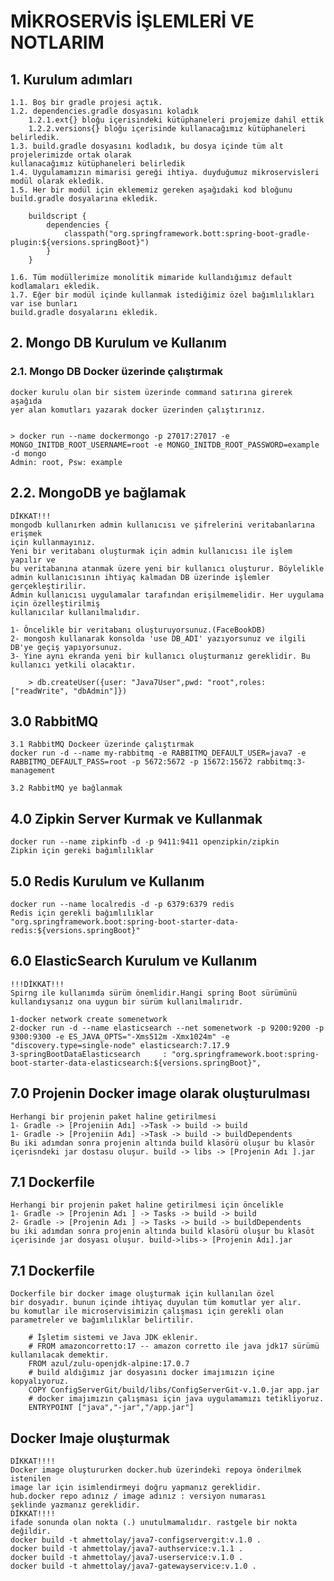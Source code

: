 # MİKROSERVİS İŞLEMLERİ VE NOTLARIM

## 1. Kurulum adımları

    1.1. Boş bir gradle projesi açtık.
    1.2. dependencies.gradle dosyasını koladık
        1.2.1.ext{} bloğu içerisindeki kütüphaneleri projemize dahil ettik
        1.2.2.versions{} bloğu içerisinde kullanacağımız kütüphaneleri belirledik.
    1.3. build.gradle dosyasını kodladık, bu dosya içinde tüm alt projelerimizde ortak olarak 
    kullanacağımız kütüphaneleri belirledik
    1.4. Uygulamamızın mimarisi gereği ihtiya. duyduğumuz mikroservisleri modül olarak ekledik.
    1.5. Her bir modül için eklememiz gereken aşağıdaki kod bloğunu
    build.gradle dosyalarına ekledik.
```
    buildscript {
        dependencies {
            classpath("org.springframework.bott:spring-boot-gradle-plugin:${versions.springBoot}")
        }
    }
```
    1.6. Tüm modüllerimize monolitik mimaride kullandığımız default kodlamaları ekledik.
    1.7. Eğer bir modül içinde kullanmak istediğimiz özel bağımlılıkları var ise bunları
    build.gradle dosyalarını ekledik.

## 2. Mongo DB Kurulum ve Kullanım
### 2.1. Mongo DB Docker üzerinde çalıştırmak

    docker kurulu olan bir sistem üzerinde command satırına girerek aşağıda
    yer alan komutları yazarak docker üzerinden çalıştırınız.


    > docker run --name dockermongo -p 27017:27017 -e MONGO_INITDB_ROOT_USERNAME=root -e MONGO_INITDB_ROOT_PASSWORD=example -d mongo
    Admin: root, Psw: example
## 2.2. MongoDB ye bağlamak

    DİKKAT!!!
    mongodb kullanırken admin kullanıcısı ve şifrelerini veritabanlarına erişmek
    için kullanmayınız.
    Yeni bir veritabanı oluşturmak için admin kullanıcısı ile işlem yapılır ve 
    bu veritabanına atanmak üzere yeni bir kullanıcı oluşturur. Böylelikle
    admin kullanıcısının ihtiyaç kalmadan DB üzerinde işlemler gerçekleştirilir.
    Admin kullanıcısı uygulamalar tarafından erişilmemelidir. Her uygulama için özelleştirilmiş
    kullanıcılar kullanılmalıdır.

    1- Öncelikle bir veritabanı oluşturuyorsunuz.(FaceBookDB)
    2- mongosh kullanarak konsolda 'use DB_ADI' yazıyorsunuz ve ilgili DB'ye geçiş yapıyorsunuz.
    3- Yine aynı ekranda yeni bir kullanıcı oluşturmanız gereklidir. Bu kullanıcı yetkili olacaktır.
    
        > db.createUser({user: "Java7User",pwd: "root",roles: ["readWrite", "dbAdmin"]})

## 3.0 RabbitMQ

    3.1 RabbitMQ Dockeer üzerinde çalıştırmak
    docker run -d --name my-rabbitmq -e RABBITMQ_DEFAULT_USER=java7 -e RABBITMQ_DEFAULT_PASS=root -p 5672:5672 -p 15672:15672 rabbitmq:3-management
    
    3.2 RabbitMQ ye bağlanmak
## 4.0 Zipkin Server Kurmak ve Kullanmak
    docker run --name zipkinfb -d -p 9411:9411 openzipkin/zipkin
    Zipkin için gereki bağımlılıklar

## 5.0 Redis Kurulum ve Kullanım
    docker run --name localredis -d -p 6379:6379 redis
    Redis için gerekli bağımlılıklar
    "org.springframework.boot:spring-boot-starter-data-redis:${versions.springBoot}"

## 6.0 ElasticSearch Kurulum ve Kullanım
    !!!DİKKAT!!!
    Spirng ile kullanımda sürüm önemlidir.Hangi spring Boot sürümünü kullandıysanız ona uygun bir sürüm kullanılmalırıdr.

    1-docker network create somenetwork
    2-docker run -d --name elasticsearch --net somenetwork -p 9200:9200 -p 9300:9300 -e ES_JAVA_OPTS="-Xms512m -Xmx1024m" -e "discovery.type=single-node" elasticsearch:7.17.9
    3-springBootDataElasticsearch     : "org.springframework.boot:spring-boot-starter-data-elasticsearch:${versions.springBoot}",
    
## 7.0 Projenin Docker image olarak oluşturulması
    Herhangi bir projenin paket haline getirilmesi 
    1- Gradle -> [Projeniin Adı] ->Task -> build -> build
    1- Gradle -> [Projeniin Adı] ->Task -> build -> buildDependents
    Bu iki adımdan sonra projenin altında build klasörü oluşur bu klasör
    içerisndeki jar dostasu oluşur. build -> libs -> [Projenin Adı ].jar
## 7.1 Dockerfile
    Herhangi bir projenin paket haline getirilmesi için öncelikle
    1- Gradle -> [Projenin Adı ] -> Tasks -> build -> build
    2- Gradle -> [Projenin Adı ] -> Tasks -> build -> buildDependents
    bu iki adımdan sonra projenin altında build klasörü oluşur bu klasöt
    içerisinde jar dosyası oluşur. build->libs-> [Projenin Adı].jar
## 7.1 Dockerfile
    Dockerfile bir docker image oluşturmak için kullanılan özel 
    bir dosyadır. bunun içinde ihtiyaç duyulan tüm komutlar yer alır.
    bu komutlar ile microservisimizin çalışması için gerekli olan
    parametreler ve bağımlılıklar belirtilir.

        # İşletim sistemi ve Java JDK eklenir.
        # FROM amazoncorretto:17 -- amazon corretto ile java jdk17 sürümü kullanılacak demektir.
        FROM azul/zulu-openjdk-alpine:17.0.7
        # build aldığımız jar dosyasını docker imajımızın içine kopyalıyoruz.
        COPY ConfigServerGit/build/libs/ConfigServerGit-v.1.0.jar app.jar
        # docker imajımızın çalışması için java uygulamamızı tetikliyoruz.
        ENTRYPOINT ["java","-jar","/app.jar"]

## Docker Imaje oluşturmak

    DİKKAT!!!!
    Docker image oluştururken docker.hub üzerindeki repoya önderilmek istenilen
    image lar için isimlendirmeyi doğru yapmanız gereklidir.
    hub.docker repo adınız / image adınız : versiyon numarası
    şeklinde yazmanız gereklidir.
    DİKKAT!!!!
    ifade sonunda olan nokta (.) unutulmamalıdır. rastgele bir nokta değildir.
    docker build -t ahmettolay/java7-configservergit:v.1.0 .
    docker build -t ahmettolay/java7-authservice:v.1.1 .
    docker build -t ahmettolay/java7-userservice:v.1.0 .
    docker build -t ahmettolay/java7-gatewayservice:v.1.0 .